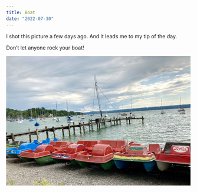 ```yaml
---
title: Boat
date: "2022-07-30"
---
```


I shot this picture a few days ago. And it leads me to my tip of the day.

Don’t let anyone rock your boat!

<img src="/static/img/IMG-Boats.jpg" width="500">
